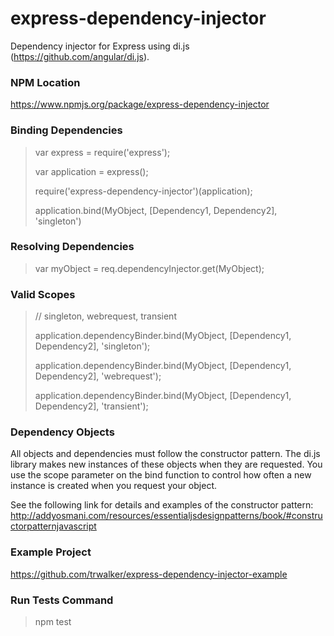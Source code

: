 express-dependency-injector
===========================

Dependency injector for Express using di.js (https://github.com/angular/di.js).

### NPM Location

https://www.npmjs.org/package/express-dependency-injector

### Binding Dependencies

> var express = require('express');
>
> var application = express();
>
> require('express-dependency-injector')(application);
>
> application.bind(MyObject, [Dependency1, Dependency2], 'singleton')

### Resolving Dependencies

> var myObject = req.dependencyInjector.get(MyObject);

### Valid Scopes
> // singleton, webrequest, transient
>
> application.dependencyBinder.bind(MyObject, [Dependency1, Dependency2], 'singleton');
>
> application.dependencyBinder.bind(MyObject, [Dependency1, Dependency2], 'webrequest');
>
> application.dependencyBinder.bind(MyObject, [Dependency1, Dependency2], 'transient');

### Dependency Objects

All objects and dependencies must follow the constructor pattern.  The di.js library makes new instances of these objects when they are requested.  You use the scope parameter on the bind function to control how often a new instance is created when you request your object.

See the following link for details and examples of the constructor pattern: http://addyosmani.com/resources/essentialjsdesignpatterns/book/#constructorpatternjavascript

### Example Project

https://github.com/trwalker/express-dependency-injector-example

### Run Tests Command

> npm test
